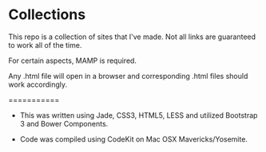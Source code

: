 Collections
===========

This repo is a collection of sites that I've made. Not all links are guaranteed to work all of the time.

For certain aspects, MAMP is required.

Any .html file will open in a browser and corresponding .html files should work accordingly.

===========

- This was written using Jade, CSS3, HTML5, LESS and utilized Bootstrap 3 and Bower Components.

- Code was compiled using CodeKit on Mac OSX Mavericks/Yosemite.

